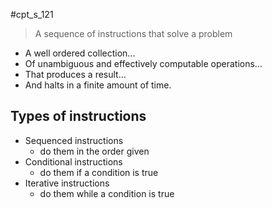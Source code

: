 #cpt_s_121

> A sequence of instructions that solve a problem

- A well ordered collection...
- Of unambiguous and effectively computable operations...
- That produces a result...
- And halts in a finite amount of time.

## Types of instructions

- Sequenced instructions
	- do them in the order given
- Conditional instructions
	- do them if a condition is true
- Iterative instructions
	- do them while a condition is true